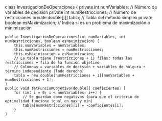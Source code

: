 
class InvestigacionDeOperaciones {
    private int numVariables;        // Número de variables de decisión
    private int numRestricciones;    // Número de restricciones
    private double[][] tabla;        // Tabla del método simplex
    private boolean esMaximizacion;  // Indica si es un problema de maximización o minimización
   
    public InvestigacionDeOperaciones(int numVariables, int numRestricciones, boolean esMaximizacion) {
        this.numVariables = numVariables;
        this.numRestricciones = numRestricciones;
        this.esMaximizacion = esMaximizacion;
        // La tabla tiene (restricciones + 1) filas: todas las restricciones + fila de la función objetivo
        // Columnas = variables de decisión + variables de holgura + término independiente (lado derecho)
        tabla = new double[numRestricciones + 1][numVariables + numRestricciones + 1];
    }
    public void setFuncionObjetivo(double[] coeficientes) {
        for (int i = 0; i < numVariables; i++) {
            // Se guardan como negativos (para que el criterio de optimalidad funcione igual en max y min)
            tabla[numRestricciones][i] = -coeficientes[i];
        }
    }
    

